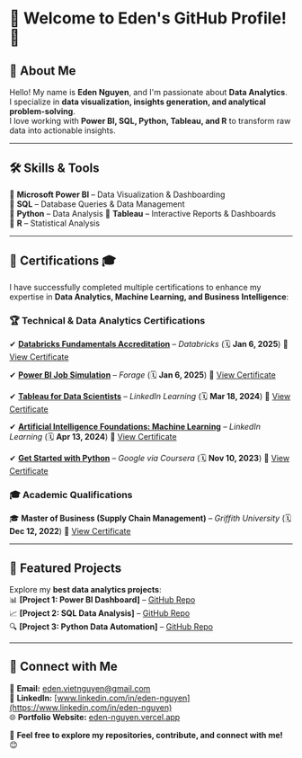 # 🌟 Welcome to Eden's GitHub Profile! 🚀  

## 👋 About Me  
Hello! My name is **Eden Nguyen**, and I'm passionate about **Data Analytics**.  
I specialize in **data visualization, insights generation, and analytical problem-solving**.  
I love working with **Power BI, SQL, Python, Tableau, and R** to transform raw data into actionable insights.  

---

## 🛠️ Skills & Tools  
🔹 **Microsoft Power BI** – Data Visualization & Dashboarding  
🔹 **SQL** – Database Queries & Data Management  
🔹 **Python** – Data Analysis 
🔹 **Tableau** – Interactive Reports & Dashboards  
🔹 **R** – Statistical Analysis   

---

## 📜 Certifications 🎓  
I have successfully completed multiple certifications to enhance my expertise in **Data Analytics, Machine Learning, and Business Intelligence**:  

### 🏆 **Technical & Data Analytics Certifications**
✔ **[Databricks Fundamentals Accreditation](#)** – *Databricks* (🗓 **Jan 6, 2025**) 📜 [View Certificate](https://github.com/Eden1029/Eden1029/blob/main/Databricks%20-%20Generic.pdf)

✔ **[Power BI Job Simulation](#)** – *Forage* (🗓 **Jan 6, 2025**) 📜 [View Certificate](https://github.com/Eden1029/Eden1029/blob/main/PowerBI_JobSimulation_completion_certificate.pdf)

✔ **[Tableau for Data Scientists](#)** – *LinkedIn Learning* (🗓 **Mar 18, 2024**) 📜 [View Certificate](https://github.com/Eden1029/Eden1029/blob/main/Tableau%20for%20Data%20Scientists.jpeg)

✔ **[Artificial Intelligence Foundations: Machine Learning](#)** – *LinkedIn Learning* (🗓 **Apr 13, 2024**) 📜 [View Certificate](https://github.com/Eden1029/Eden1029/blob/main/Machine%20Learning%20-%20LinkedIn.jpeg)

✔ **[Get Started with Python](https://coursera.org/verify/J4GWV59LCUN9)** – *Google via Coursera* (🗓 **Nov 10, 2023**) 📜 [View Certificate](https://github.com/Eden1029/Eden1029/blob/main/Get%20Started%20with%20Python%20Coursera.pdf)


### 🎓 **Academic Qualifications**  
🎓 **Master of Business (Supply Chain Management)** – *Griffith University* (🗓 **Dec 12, 2022**) 📜 [View Certificate](https://github.com/Eden1029/Eden1029/blob/main/Griffith%20Testamur.pdf)

---

## 📂 Featured Projects  
Explore my **best data analytics projects**:  
📊 **[Project 1: Power BI Dashboard]** – [GitHub Repo](#)  
📈 **[Project 2: SQL Data Analysis]** – [GitHub Repo](#)  
🔍 **[Project 3: Python Data Automation]** – [GitHub Repo](#)  

---

## 🔗 Connect with Me  
📧 **Email:** eden.vietnguyen@gmail.com  
🔗 **LinkedIn:** [www.linkedin.com/in/eden-nguyen](https://www.linkedin.com/in/eden-nguyen)  
🌐 **Portfolio Website:** [eden-nguyen.vercel.app](https://eden-nguyen.vercel.app/)  

🚀 **Feel free to explore my repositories, contribute, and connect with me!** 😊  
